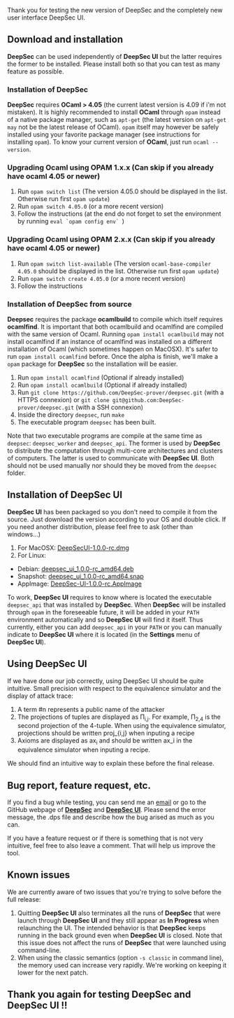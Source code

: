 Thank you for testing the new version of DeepSec and the completely new user interface DeepSec UI.

## Download and installation

**DeepSec** can be used independently of **DeepSec UI** but the latter requires the former to be installed.
Please install both so that you can test as many feature as possible.

### Installation of DeepSec

**DeepSec** requires **OCaml > 4.05** (the current latest version is 4.09 if i'm not mistaken).  It is highly recommended to install **OCaml** through `opam` instead of a native package manager, such as `apt-get` (the latest version on `apt-get may` not be the latest release of OCaml). `opam` itself may however be safely installed using your favorite package manager (see instructions for installing `opam`).
To know your current version of **OCaml**, just run `ocaml --version`.

### Upgrading Ocaml using OPAM 1.x.x (Can skip if you already have ocaml 4.05 or newer)

1. Run `opam switch list` (The version 4.05.0 should be displayed in the list. Otherwise run first `opam update`)
2. Run `opam switch 4.05.0` (or a more recent version)
3. Follow the instructions (at the end do not forget to set the environment by running ``eval `opam config env` ``)

### Upgrading Ocaml using OPAM 2.x.x (Can skip if you already have ocaml 4.05 or newer)

1. Run `opam switch list-available` (The version `ocaml-base-compiler 4.05.0` should be displayed in the list. Otherwise run first `opam update`)
2. Run `opam switch create 4.05.0` (or a more recent version)
3. Follow the instructions

### Installation of DeepSec from source

**Deepsec** requires the package **ocamlbuild** to compile which itself requires **ocamlfind**. It is important that both ocamlbuild and ocamlfind are compiled with the same version of Ocaml. Running `opam install ocamlbuild` may not install ocamlfind if an instance of ocamlfind was installed on a different installation of Ocaml (which sometimes happen on MacOSX). It's safer to run `opam install ocamlfind` before.
Once the alpha is finish, we'll make a `opam` package for **DeepSec** so the installation will be easier.

1. Run `opam install ocamlfind` (Optional if already installed)
2. Run `opam install ocamlbuild` (Optional if already installed)
3. Run `git clone https://github.com/DeepSec-prover/deepsec.git` (with a HTTPS connexion) or `git clone git@github.com:DeepSec-prover/deepsec.git` (with a SSH connexion)
4. Inside the directory `deepsec`, run `make`
5. The executable program `deepsec` has been built.

Note that two executable programs are compile at the same time as `deepsec`: `deepsec_worker` and `deepsec_api`. The former is used by **DeepSec** to distribute the computation through multi-core architectures and clusters of computers. The latter is used to communicate with **DeepSec UI**. Both should not be used manually nor should they be moved from the `deepsec` folder.

## Installation of DeepSec UI

**DeepSec UI** has been packaged so you don't need to compile it from the source. Just download the version according to your OS and double click. If you need another distribution, please feel free to ask (other than windows...)

1. For MacOSX: [DeepSecUI-1.0.0-rc.dmg](https://members.loria.fr/VCheval/deepsec_alpha/DeepSecUI-1.0.0-rc.dmg)
2. For Linux:
  - Debian: [deepsec_ui_1.0.0-rc_amd64.deb](https://members.loria.fr/VCheval/deepsec_alpha/deepsec_ui_1.0.0-rc_amd64.deb)
  - Snapshot: [deepsec_ui_1.0.0-rc_amd64.snap](https://members.loria.fr/VCheval/deepsec_alpha/deepsec_ui_1.0.0-rc_amd64.snap)
  - AppImage: [DeepSec-UI-1.0.0-rc.AppImage](https://members.loria.fr/VCheval/deepsec_alpha/DeepSec-UI-1.0.0-rc.AppImage)

To work, **DeepSec UI** requires to know where is located the executable `deepsec_api` that was installed by **DeepSec**. When **DeepSec** will be installed through `opam` in the foreseeable future, it will be added in your `PATH` environment automatically and so **DeepSec UI** will find it itself. Thus currently, either you can add `deepsec_api` in your `PATH` or you can manually indicate to **DeepSec UI** where it is located (in the **Settings** menu of **DeepSec UI**).

## Using DeepSec UI

If we have done our job correctly, using DeepSec UI should be quite intuitive. Small precision with respect to the equivalence simulator and the display of attack trace:
1. A term #n represents a public name of the attacker
2. The projections of tuples are displayed as Π<sub>i,j</sub>. For example, Π<sub>2,4</sub> is the second projection of the 4-tuple. When using the equivalence simulator, projections should be written proj_{i,j} when inputing a recipe
3. Axioms are displayed as ax<sub>i</sub> and should be written ax_i in the equivalence simulator when inputing a recipe.

We should find an intuitive way to explain these before the final release.


## Bug report, feature request, etc.

If you find a bug while testing, you can send me an [email](mailto:vincent.cheval@inria.fr) or go to the GitHub webpage of **[DeepSec](https://github.com/DeepSec-prover/deepsec/issues)** and **[DeepSec UI](https://github.com/DeepSec-prover/deepsec_ui/issues)**. Please send the error message, the .dps file and describe how the bug arised as much as you can.

If you have a feature request or if there is something that is not very intuitive, feel free to also leave a comment. That will help us improve the tool.


## Known issues

We are currently aware of two issues that you're trying to solve before the full release:
1. Quitting **DeepSec UI** also terminates all the runs of **DeepSec** that were launch through **DeepSec UI** and they still appear as **In Progress** when relaunching the UI. The intended behavior is that **DeepSec** keeps running in the back ground even when **DeepSec UI** is closed. Note that this issue does not affect the runs of **DeepSec** that were launched using command-line.
2. When using the classic semantics (option `-s classic` in command line), the memory used can increase very rapidly. We're working on keeping it lower for the next patch.

## Thank you again for testing DeepSec and DeepSec UI !!
